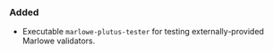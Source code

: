 ### Added

- Executable `marlowe-plutus-tester` for testing externally-provided Marlowe validators.
